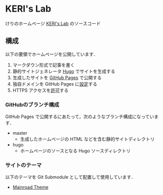# KERI's Lab

けりのホームページ [KERI's Lab](https://www.kerislab.jp/) のソースコード

## 構成

以下の要領でホームページを公開しています．

1. マークダウン形式で記事を書く
2. 静的サイトジェネレータ [Hugo](https://gohugo.io/) でサイトを生成する
3. 生成したサイトを [GitHub Pages](https://pages.github.com/) で公開する
4. 独自ドメインを GitHub Pages に[設定](https://help.github.com/en/github/working-with-github-pages/configuring-a-custom-domain-for-your-github-pages-site)する
5. HTTPS アクセスを[許可](https://help.github.com/en/github/working-with-github-pages/securing-your-github-pages-site-with-https)する

### GitHubのブランチ構成

GitHub Pages で公開するにあたって，次のようなブランチ構成になっています．

- master
  - 生成したホームページの HTML などを含む静的サイトディレクトリ
- hugo
  - ホームページのソースとなる Hugo ソースディレクトリ

### サイトのテーマ

以下のテーマを Git Submodule として配置して使用しています．

- [Mainroad Theme](https://github.com/Vimux/Mainroad)
